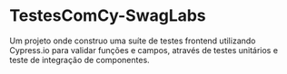 # TestesComCy-SwagLabs
Um projeto onde construo uma suíte de testes frontend utilizando Cypress.io para validar funções e campos, através de testes unitários e teste de integração de componentes.
